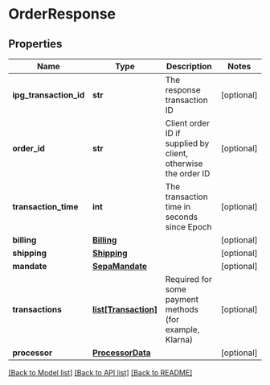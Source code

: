 # OrderResponse

## Properties
Name | Type | Description | Notes
------------ | ------------- | ------------- | -------------
**ipg_transaction_id** | **str** | The response transaction ID | [optional] 
**order_id** | **str** | Client order ID if supplied by client, otherwise the order ID | [optional] 
**transaction_time** | **int** | The transaction time in seconds since Epoch | [optional] 
**billing** | [**Billing**](Billing.md) |  | [optional] 
**shipping** | [**Shipping**](Shipping.md) |  | [optional] 
**mandate** | [**SepaMandate**](SepaMandate.md) |  | [optional] 
**transactions** | [**list[Transaction]**](Transaction.md) | Required for some payment methods (for example, Klarna) | [optional] 
**processor** | [**ProcessorData**](ProcessorData.md) |  | [optional] 

[[Back to Model list]](../README.md#documentation-for-models) [[Back to API list]](../README.md#documentation-for-api-endpoints) [[Back to README]](../README.md)


